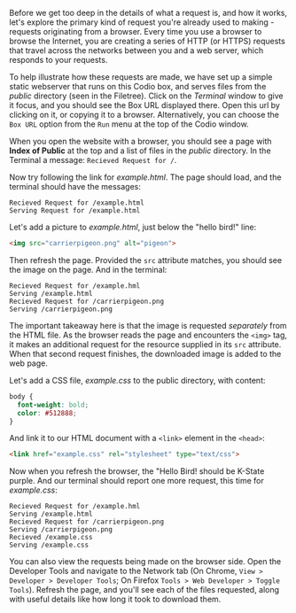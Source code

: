 Before we get too deep in the details of what a request is, and how it works, let's explore the primary kind of request you're already used to making - requests originating from a browser.  Every time you use a browser to browse the Internet, you are creating a series of HTTP (or HTTPS) requests that travel across the networks between you and a web server, which responds to your requests.

To help illustrate how these requests are made, we have set up a simple static webserver that runs on this Codio box, and serves files from the _public_ directory (seen in the Filetree).  Click on the _Terminal_ window to give it focus, and you should see the Box URL displayed there. Open this url by clicking on it, or copying it to a browser.  Alternatively, you can choose the `Box URL` option from the `Run` menu at the top of the Codio window.

When you open the website with a browser, you should see a page with __Index of Public__ at the top and a list of files in the _public_ directory.  In the Terminal a message: `Recieved Request for /`. 

Now try following the link for _example.html_.  The page should load, and the terminal should have the messages:

```
Recieved Request for /example.html
Serving Request for /example.html
```

Let's add a picture to _example.html_, just below the "hello bird!" line:

```html
<img src="carrierpigeon.png" alt="pigeon">
```

Then refresh the page.  Provided the `src` attribute matches, you should see the image on the page.  And in the terminal:

```
Recieved Request for /example.hml 
Serving /example.html
Recieved Request for /carrierpigeon.png
Serving /carrierpigeon.png
```

The important takeaway here is that the image is requested _separately_ from the HTML file.  As the browser reads the page and encounters the `<img>` tag, it makes an additional request for the resource supplied in its `src` attribute.  When that second request finishes, the downloaded image is added to the web page.

Let's add a CSS file, _example.css_ to the public directory, with content:

```css
body {
  font-weight: bold;
  color: #512888;
}
```

And link it to our HTML document with a `<link>` element in the `<head>`:

```html
<link href="example.css" rel="stylesheet" type="text/css">
```

Now when you refresh the browser, the "Hello Bird! should be K-State purple.  And our terminal should report one more request, this time for _example.css_:

```
Recieved Request for /example.hml 
Serving /example.html
Recieved Request for /carrierpigeon.png
Serving /carrierpigeon.png
Recieved /example.css 
Serving /example.css
```

You can also view the requests being made on the browser side.  Open the Developer Tools and navigate to the Network tab (On Chrome, `View > Developer > Developer Tools`; On Firefox `Tools > Web Developer > Toggle Tools`). Refresh the page, and you'll see each of the files requested, along with useful details like how long it took to download them.